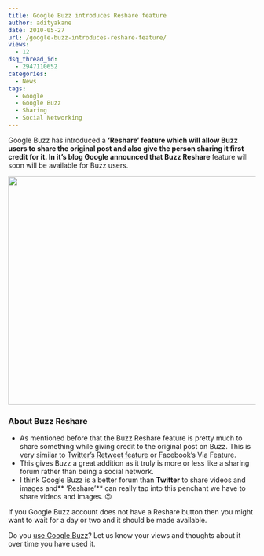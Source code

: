 ```yaml
---
title: Google Buzz introduces Reshare feature
author: adityakane
date: 2010-05-27
url: /google-buzz-introduces-reshare-feature/
views:
  - 12
dsq_thread_id:
  - 2947110652
categories:
  - News
tags:
  - Google
  - Google Buzz
  - Sharing
  - Social Networking
---
```

Google Buzz has introduced a **&#8216;Reshare&#8217; **feature which will allow Buzz users to share the original post and also give the person sharing it first credit for it. In it&#8217;s blog Google announced that** Buzz Reshare** feature will soon will be available for Buzz users.

<a rel="attachment wp-att-25645" href="http://devilsworkshop.org/google-buzz-introduces-reshare-feature/buzz_reshare/"><img class="aligncenter size-full wp-image-25645" title="Buzz_reshare" src="http://cdn.devilsworkshop.org/files/2010/05/Buzz_reshare.png" alt="" width="537" height="465" /></a>

### **About Buzz Reshare**

  * As mentioned before that the Buzz Reshare feature is pretty much to share something while giving credit to the original post on Buzz. This is very similar to [Twitter&#8217;s Retweet feature][1] or Facebook&#8217;s Via Feature.
  * This gives Buzz a great addition as it truly is more or less like a sharing forum rather than being a social network.
  * I think Google Buzz is a better forum than **Twitter** to share videos and images and** &#8216;Reshare&#8217;** can really tap into this penchant we have to share videos and images. 😉

If you Google Buzz account does not have a Reshare button then you might want to wait for a day or two and it should be made available.

Do you [use Google Buzz][2]? Let us know your views and thoughts about it over time you have used it.

 [1]: http://devilsworkshop.org/whats-good-and-bad-about-retweet-feature-in-twitter/
 [2]: http://devilsworkshop.org/check-buzz-updates-with-desktop-application/ "use Google Buzz"
